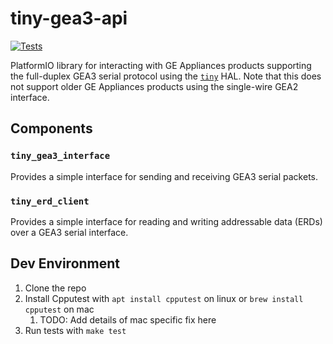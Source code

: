 # tiny-gea3-api
[![Tests](https://github.com/geappliances/tiny-gea3-api/actions/workflows/test.yml/badge.svg)](https://github.com/geappliances/tiny-gea3-api/actions/workflows/test.yml)

PlatformIO library for interacting with GE Appliances products supporting the full-duplex GEA3 serial protocol using the [`tiny`](https://github.com/ryanplusplus/tiny) HAL. Note that this does not support older GE Appliances products using the single-wire GEA2 interface.

## Components
### `tiny_gea3_interface`
Provides a simple interface for sending and receiving GEA3 serial packets.

### `tiny_erd_client`
Provides a simple interface for reading and writing addressable data (ERDs) over a GEA3 serial interface.

## Dev Environment

1. Clone the repo
2. Install Cpputest with `apt install cpputest` on linux or `brew install cpputest` on mac
   1. TODO: Add details of mac specific fix here
3. Run tests with `make test`
